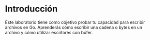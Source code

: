 # Introducción

Este laboratorio tiene como objetivo probar tu capacidad para escribir archivos en Go. Aprenderás cómo escribir una cadena o bytes en un archivo y cómo utilizar escritores con búfer.

